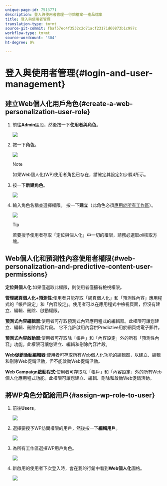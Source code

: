 ```yaml
---
unique-page-id: 7513771
description: 登入與使用者管理——行銷檔案——產品檔案
title: 登入與使用者管理
translation-type: tm+mt
source-git-commit: fbaf57ec4f3532c2d71acf23171d60873b1c997c
workflow-type: tm+mt
source-wordcount: '304'
ht-degree: 0%

---
```



# 登入與使用者管理{#login-and-user-management}

## 建立Web個人化用戶角色{#create-a-web-personalization-user-role}

1. 前往&#x200B;**Admin**&#x200B;區段，然後按一下&#x200B;**使用者與角色**。

   ![](assets/image2015-4-28-19-3a50-3a49.png)

1. 按一下&#x200B;**角色**。

   ![](assets/image2015-4-28-19-3a57-3a58.png)

   >[!NOTE]
   >
   >如果Web個人化(WP)使用者角色已存在，請確定其設定如步驟4所示。

1. 按一下&#x200B;**新建角色**。

   ![](assets/three-1.png)

1. 輸入角色名稱並選擇權限。 按一下&#x200B;**建立**（此角色必須[應用於所有工作區](/help/marketo/product-docs/administration/users-and-roles/managing-marketo-users.md)）。

   ![](assets/four.png)

   >[!TIP]
   >
   >若要授予使用者存取「定位與個人化」中一切的權限，請務必選取&#x200B;_all_&#x200B;核取方塊。

## Web個人化和預測性內容使用者權限{#web-personalization-and-predictive-content-user-permissions}

**定位與個人化**:如果僅選取此權限，則使用者僅擁有檢視權限。

**管理網頁個人化+預測性**:使用者只能存取「網頁個人化」和「預測性內容」應用程式的「帳戶設定」和「內容設定」。使用者可以在應用程式中檢視頁面，但沒有建立、編輯、刪除、啟動權限。

**預測式內容編輯器**:使用者可存取預測式內容應用程式的編輯器。此權限可讓您建立、編輯、刪除內容片段。 它不允許啟用內容供Predictive用於網頁或電子郵件。

**預測式內容啟動器**:使用者可存取除「帳戶」和「內容設定」外的所有「預測性內容」功能。此權限可讓您建立、編輯和刪除內容片段。

**Web促銷活動編輯器**:使用者可存取所有Web個人化功能的編輯器，以建立、編輯和刪除Web促銷活動，但不能啟動Web促銷活動。

**Web Campaign啟動程式**:使用者可存取除「帳戶」和「內容設定」外的所有Web個人化應用程式功能。此權限可讓您建立、編輯、刪除和啟動Web促銷活動。

## 將WP角色分配給用戶{#assign-wp-role-to-user}

1. 前往&#x200B;**Users**。

   ![](assets/image2015-4-29-11-3a31-3a3.png)

1. 選擇要授予WP訪問權限的用戶，然後按一下&#x200B;**編輯用戶**。

   ![](assets/image2015-4-29-11-3a38-3a46.png)

1. 為所有工作區選擇WP用戶角色。

   ![](assets/seven.png)

1. 新啟用的使用者下次登入時，會在我的行銷中看到&#x200B;**Web個人化**&#x200B;圖格。

   ![](assets/eight.png)
